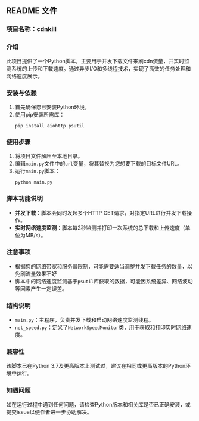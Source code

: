 ## README 文件

### 项目名称：cdnkill

### 介绍
此项目提供了一个Python脚本，主要用于并发下载文件来刷cdn流量，并实时监测系统的上传和下载速度。通过异步I/O和多线程技术，实现了高效的任务处理和网络速度展示。

### 安装与依赖
1. 首先确保您已安装Python环境。
2. 使用pip安装所需库：
   ```
   pip install aiohttp psutil
   ```

### 使用步骤
1. 将项目文件解压至本地目录。
2. 编辑`main.py`文件中的`url`变量，将其替换为您想要下载的目标文件URL。
3. 运行`main.py`脚本：
   ```
   python main.py
   ```

### 脚本功能说明
- **并发下载**：脚本会同时发起多个HTTP GET请求，对指定URL进行并发下载操作。
- **实时网络速度监测**：脚本每2秒监测并打印一次系统的总下载和上传速度（单位为MB/s）。

### 注意事项
- 根据您的网络带宽和服务器限制，可能需要适当调整并发下载任务的数量，以免刷流量效果不好
- 脚本中的网络速度监测基于`psutil`库获取的数据，可能因系统差异、网络波动等因素产生一定误差。

### 结构说明
- `main.py`：主程序，负责并发下载和启动网络速度监测线程。
- `net_speed.py`：定义了`NetworkSpeedMonitor`类，用于获取和打印实时网络速度。

### 兼容性
该脚本已在Python 3.7及更高版本上测试过，建议在相同或更高版本的Python环境中运行。

### 如遇问题
如在运行过程中遇到任何问题，请检查Python版本和相关库是否已正确安装，或提交issue以便作者进一步协助解决。
